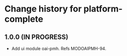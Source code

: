 # Change history for platform-complete

## 1.0.0 (IN PROGRESS)
* Add ui module oai-pmh. Refs MODOAIPMH-94.
